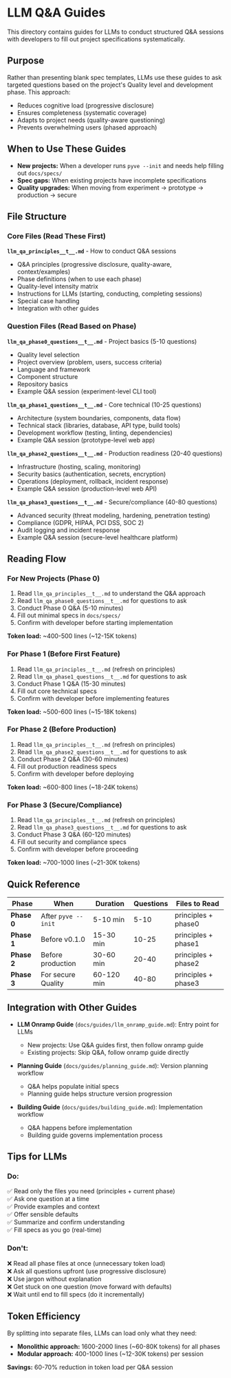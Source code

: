 # LLM Q&A Guides

This directory contains guides for LLMs to conduct structured Q&A sessions with developers to fill out project specifications systematically.

## Purpose

Rather than presenting blank spec templates, LLMs use these guides to ask targeted questions based on the project's Quality level and development phase. This approach:
- Reduces cognitive load (progressive disclosure)
- Ensures completeness (systematic coverage)
- Adapts to project needs (quality-aware questioning)
- Prevents overwhelming users (phased approach)

## When to Use These Guides

- **New projects:** When a developer runs `pyve --init` and needs help filling out `docs/specs/`
- **Spec gaps:** When existing projects have incomplete specifications
- **Quality upgrades:** When moving from experiment → prototype → production → secure

## File Structure

### Core Files (Read These First)

**`llm_qa_principles__t__.md`** - How to conduct Q&A sessions
- Q&A principles (progressive disclosure, quality-aware, context/examples)
- Phase definitions (when to use each phase)
- Quality-level intensity matrix
- Instructions for LLMs (starting, conducting, completing sessions)
- Special case handling
- Integration with other guides

### Question Files (Read Based on Phase)

**`llm_qa_phase0_questions__t__.md`** - Project basics (5-10 questions)
- Quality level selection
- Project overview (problem, users, success criteria)
- Language and framework
- Component structure
- Repository basics
- Example Q&A session (experiment-level CLI tool)

**`llm_qa_phase1_questions__t__.md`** - Core technical (10-25 questions)
- Architecture (system boundaries, components, data flow)
- Technical stack (libraries, database, API type, build tools)
- Development workflow (testing, linting, dependencies)
- Example Q&A session (prototype-level web app)

**`llm_qa_phase2_questions__t__.md`** - Production readiness (20-40 questions)
- Infrastructure (hosting, scaling, monitoring)
- Security basics (authentication, secrets, encryption)
- Operations (deployment, rollback, incident response)
- Example Q&A session (production-level web API)

**`llm_qa_phase3_questions__t__.md`** - Secure/compliance (40-80 questions)
- Advanced security (threat modeling, hardening, penetration testing)
- Compliance (GDPR, HIPAA, PCI DSS, SOC 2)
- Audit logging and incident response
- Example Q&A session (secure-level healthcare platform)

## Reading Flow

### For New Projects (Phase 0)

1. Read `llm_qa_principles__t__.md` to understand the Q&A approach
2. Read `llm_qa_phase0_questions__t__.md` for questions to ask
3. Conduct Phase 0 Q&A (5-10 minutes)
4. Fill out minimal specs in `docs/specs/`
5. Confirm with developer before starting implementation

**Token load:** ~400-500 lines (~12-15K tokens)

### For Phase 1 (Before First Feature)

1. Read `llm_qa_principles__t__.md` (refresh on principles)
2. Read `llm_qa_phase1_questions__t__.md` for questions to ask
3. Conduct Phase 1 Q&A (15-30 minutes)
4. Fill out core technical specs
5. Confirm with developer before implementing features

**Token load:** ~500-600 lines (~15-18K tokens)

### For Phase 2 (Before Production)

1. Read `llm_qa_principles__t__.md` (refresh on principles)
2. Read `llm_qa_phase2_questions__t__.md` for questions to ask
3. Conduct Phase 2 Q&A (30-60 minutes)
4. Fill out production readiness specs
5. Confirm with developer before deploying

**Token load:** ~600-800 lines (~18-24K tokens)

### For Phase 3 (Secure/Compliance)

1. Read `llm_qa_principles__t__.md` (refresh on principles)
2. Read `llm_qa_phase3_questions__t__.md` for questions to ask
3. Conduct Phase 3 Q&A (60-120 minutes)
4. Fill out security and compliance specs
5. Confirm with developer before proceeding

**Token load:** ~700-1000 lines (~21-30K tokens)

## Quick Reference

| Phase | When | Duration | Questions | Files to Read |
|-------|------|----------|-----------|---------------|
| **Phase 0** | After `pyve --init` | 5-10 min | 5-10 | principles + phase0 |
| **Phase 1** | Before v0.1.0 | 15-30 min | 10-25 | principles + phase1 |
| **Phase 2** | Before production | 30-60 min | 20-40 | principles + phase2 |
| **Phase 3** | For secure Quality | 60-120 min | 40-80 | principles + phase3 |

## Integration with Other Guides

- **LLM Onramp Guide** (`docs/guides/llm_onramp_guide.md`): Entry point for LLMs
  - New projects: Use Q&A guides first, then follow onramp guide
  - Existing projects: Skip Q&A, follow onramp guide directly

- **Planning Guide** (`docs/guides/planning_guide.md`): Version planning workflow
  - Q&A helps populate initial specs
  - Planning guide helps structure version progression

- **Building Guide** (`docs/guides/building_guide.md`): Implementation workflow
  - Q&A happens before implementation
  - Building guide governs implementation process

## Tips for LLMs

### Do:
✅ Read only the files you need (principles + current phase)  
✅ Ask one question at a time  
✅ Provide examples and context  
✅ Offer sensible defaults  
✅ Summarize and confirm understanding  
✅ Fill specs as you go (real-time)  

### Don't:
❌ Read all phase files at once (unnecessary token load)  
❌ Ask all questions upfront (use progressive disclosure)  
❌ Use jargon without explanation  
❌ Get stuck on one question (move forward with defaults)  
❌ Wait until end to fill specs (do it incrementally)  

## Token Efficiency

By splitting into separate files, LLMs can load only what they need:

- **Monolithic approach:** 1600-2000 lines (~60-80K tokens) for all phases
- **Modular approach:** 400-1000 lines (~12-30K tokens) per session

**Savings:** 60-70% reduction in token load per Q&A session
